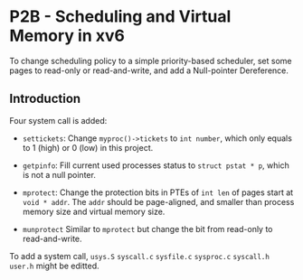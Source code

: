 # P2B - Scheduling and Virtual Memory in xv6

To change scheduling policy to  a simple priority-based scheduler, set some pages to read-only or read-and-write, and add a Null-pointer Dereference.

## Introduction
Four system call is added:
* ```settickets```: Change ```myproc()->tickets``` to ```int number```, which only equals to 1 (high) or 0 (low) in this project.

* ```getpinfo```: Fill current used processes status to ```struct pstat * p```, which is not a null pointer.

* ```mprotect```: Change the protection bits in PTEs of ```int len``` of pages start at ```void * addr```. The ```addr``` should be page-aligned, and smaller than process memory size and virtual memory size.

* ```munprotect```
Similar to ```mprotect``` but change the bit from read-only to read-and-write.

To add a system call, ```usys.S``` ```syscall.c``` ```sysfile.c``` ```sysproc.c``` ```syscall.h``` ```user.h``` might be editted.
